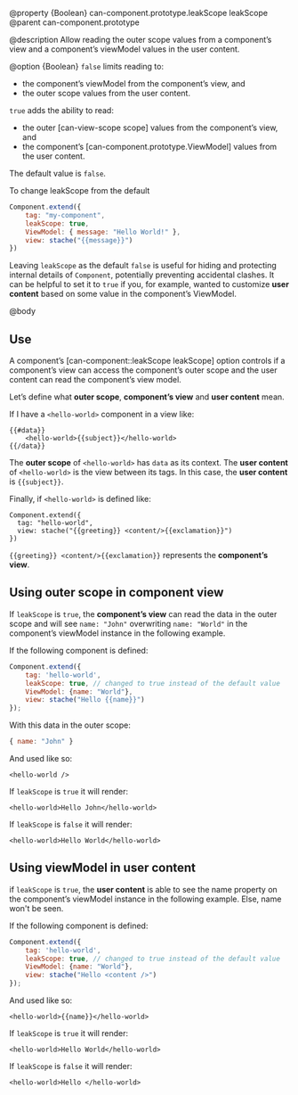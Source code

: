 @property {Boolean} can-component.prototype.leakScope leakScope
@parent can-component.prototype

@description Allow reading the outer scope values from a component’s view and
a component’s viewModel values in the user content.

@option {Boolean}  `false` limits reading to:

- the component’s viewModel from the component’s view, and
- the outer scope values from the user content.

`true` adds the ability to read:

- the outer [can-view-scope scope] values from the component’s view, and
- the component’s [can-component.prototype.ViewModel] values from the user content.

The default value is `false`.

To change leakScope from the default
```js
Component.extend({
	tag: "my-component",
	leakScope: true,
	ViewModel: { message: "Hello World!" },
	view: stache("{{message}}")
})
```

Leaving `leakScope` as the default `false` is useful for hiding and protecting
internal details of `Component`, potentially preventing accidental
clashes. It can be helpful to set it to `true` if you, for example, wanted to customize __user content__
based on some value in the component’s ViewModel.

@body

## Use

A component’s [can-component::leakScope leakScope] option controls if a
component’s view can access the component’s outer scope and the
user content can read the component’s view model.

Let’s define what __outer scope__, __component’s view__ and __user content__ mean.

If I have a `<hello-world>` component in a view like:

```
{{#data}}
	<hello-world>{{subject}}</hello-world>
{{/data}}
```

The __outer scope__ of `<hello-world>` has `data` as its context.  The __user content__ of
`<hello-world>` is the view between its tags.  In this case, the __user content__
is `{{subject}}`.

Finally, if `<hello-world>` is defined like:

```
Component.extend({
  tag: "hello-world",
  view: stache("{{greeting}} <content/>{{exclamation}}")
})
```

`{{greeting}} <content/>{{exclamation}}` represents the __component’s view__.

## Using outer scope in component view

If `leakScope` is `true`, the __component’s view__ can read the data in the outer scope and will
see `name: "John"` overwriting `name: "World"` in the component’s viewModel instance in the following example.

If the following component is defined:
```js
Component.extend({
	tag: 'hello-world',
	leakScope: true, // changed to true instead of the default value
	ViewModel: {name: "World"},
	view: stache("Hello {{name}}")
});
```
With this data in the outer scope:
```js
{ name: "John" }
```
And used like so:

    <hello-world />

If `leakScope` is `true` it will render:

    <hello-world>Hello John</hello-world>

If `leakScope` is `false` it will render:

    <hello-world>Hello World</hello-world>

## Using viewModel in user content

if `leakScope` is `true`, the __user content__ is able to see the name property on the component’s
viewModel instance in the following example. Else, name won't be seen.

If the following component is defined:
```js
Component.extend({
	tag: 'hello-world',
	leakScope: true, // changed to true instead of the default value
	ViewModel: {name: "World"},
	view: stache("Hello <content />")
});
```
And used like so:

    <hello-world>{{name}}</hello-world>

If `leakScope` is `true` it will render:

    <hello-world>Hello World</hello-world>

If `leakScope` is `false` it will render:

    <hello-world>Hello </hello-world>
